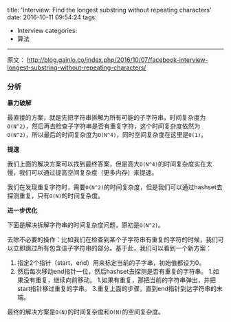 title: 'Interview: Find the longest substring without repeating characters'
date: 2016-10-11 09:54:24
tags:
- Interview
categories:
- 算法
---

原文： http://blog.gainlo.co/index.php/2016/10/07/facebook-interview-longest-substring-without-repeating-characters/

### 分析

**暴力破解**

最直接的方案，就是先把字符串拆解为所有可能的子字符串，时间复杂度为`O(N^2)`，然后再去检查子字符串是否有重复字符，这个时间复杂度依然为`O(N^2)`，所以最后的时间复杂度为`O(N^4)`，同时空间复杂度在这里是`O(1)`。

**提速**

我们上面的解决方案可以找到最终答案，但是高大`O(N^4)`的时间复杂度实在太慢，我们可以通过提高空间复杂度（更多内存）来提速。

我们在发现重复字符时，需要`O(N^2)`的时间复杂度，但是我们可以通过hashset去探测重复，只有`O(N)`的时间复杂度。

**进一步优化**

下面是解决拆解字符串的时间复杂度问题，原初是`O(N^2)`。

去除不必要的操作：比如我们在检查到某个子字符串有重复的字符的时候，我们可以立即跳过所有包含该子字符串的部分。基于此，我们可以看到一个新方案：

1. 指定2个指针（start，end）用来标定当前的子字串，初始值都设为0。
1. 然后每次移动end指针一位，然后hashset去探测是否有重复的字符串。
    1.如果没有重复，继续向前移动。
    1.如果有重复，那把当前的字符串弹出，并把start指针移过重复的字串。
3.重复上面的步骤，直到end指针到达字符串的末端。

最终的解决方案是`O(N)`的时间复杂度和`O(N)`的空间复杂度。

